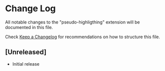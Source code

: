 # Change Log

All notable changes to the "pseudo-highligthing" extension will be documented in this file.

Check [Keep a Changelog](http://keepachangelog.com/) for recommendations on how to structure this file.

## [Unreleased]

- Initial release